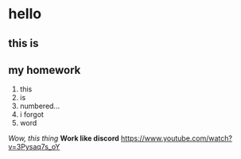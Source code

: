 # hello

## this is
## my homework


1. this
2. is
3. numbered...
4. i forgot
5. word

*Wow, this thing*
**Work like discord**
https://www.youtube.com/watch?v=3Pysaq7s_oY
